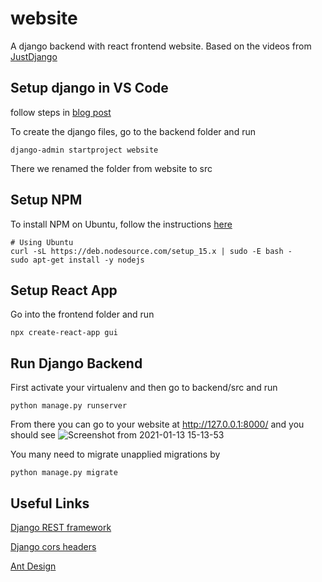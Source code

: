 # website
A django backend with react frontend website. Based on the videos from [JustDjango](https://www.youtube.com/watch?v=uZgRbnIsgrA&list=PLLRM7ROnmA9FxCtnLoIHAs6hIkJyd1dEx&ab_channel=JustDjango)

## Setup django in VS Code
follow steps in [blog post](https://automationpanda.com/2018/02/08/django-projects-in-visual-studio-code/)

To create the django files, go to the backend folder and run

```
django-admin startproject website
```
There we renamed the folder from website to src

## Setup NPM
To install NPM on Ubuntu, follow the instructions [here](https://github.com/nodesource/distributions/blob/master/README.md#debinstall)
```
# Using Ubuntu
curl -sL https://deb.nodesource.com/setup_15.x | sudo -E bash -
sudo apt-get install -y nodejs
```

## Setup React App
Go into the frontend folder and run 
```
npx create-react-app gui
```

## Run Django Backend
First activate your virtualenv and then go to backend/src and run
```
python manage.py runserver
```
From there you can go to your website at http://127.0.0.1:8000/ and you should see ![Screenshot from 2021-01-13 15-13-53](https://user-images.githubusercontent.com/66282509/104406007-63182b00-55b2-11eb-82db-7a4ad70dbc10.png)

You many need to migrate unapplied migrations by
```
python manage.py migrate
```

## Useful Links
[Django REST framework](https://www.django-rest-framework.org/)

[Django cors headers](https://github.com/adamchainz/django-cors-headers)

[Ant Design](https://ant.design/)